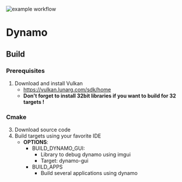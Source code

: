 ![example workflow](https://github.com/TBlauwe/Dynamo/actions/workflows/Build.yml/badge.svg)

# Dynamo

## Build

### Prerequisites
1. Download and install Vulkan 
   * https://vulkan.lunarg.com/sdk/home
   * __Don't forget to install 32bit libraries if you want to build for 32 targets !__

### Cmake
3. Download source code
4. Build targets using your favorite IDE
   * __OPTIONS__:
     * BUILD_DYNAMO_GUI: 
       * Library to debug dynamo using imgui
       * Target: dynamo-gui
     * BUILD_APPS
       * Build several applications using dynamo